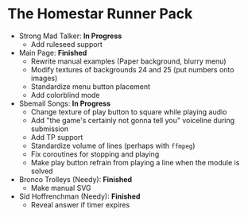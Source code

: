 # The Homestar Runner Pack

* Strong Mad Talker: **In Progress**
  * Add ruleseed support
* Main Page: **Finished**
  * Rewrite manual examples (Paper background, blurry menu)
  * Modify textures of backgrounds 24 and 25 (put numbers onto images)
  * Standardize menu button placement
  * Add colorblind mode
* Sbemail Songs: **In Progress**
  * Change texture of play button to square while playing audio
  * Add "the game's certainly not gonna tell you" voiceline during submission
  * Add TP support
  * Standardize volume of lines (perhaps with `ffmpeg`)
  * Fix coroutines for stopping and playing
  * Make play button refrain from playing a line when the module is solved
* Bronco Trolleys (Needy): **Finished**
  * Make manual SVG
* Sid Hoffrenchman (Needy): **Finished**
  * Reveal answer if timer expires
